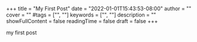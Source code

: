 +++
title = "My First Post"
date = "2022-01-01T15:43:53-08:00"
author = ""
cover = ""
#tags = ["", ""]
keywords = ["", ""]
description = ""
showFullContent = false
readingTime = false
draft = false
+++

my first post
